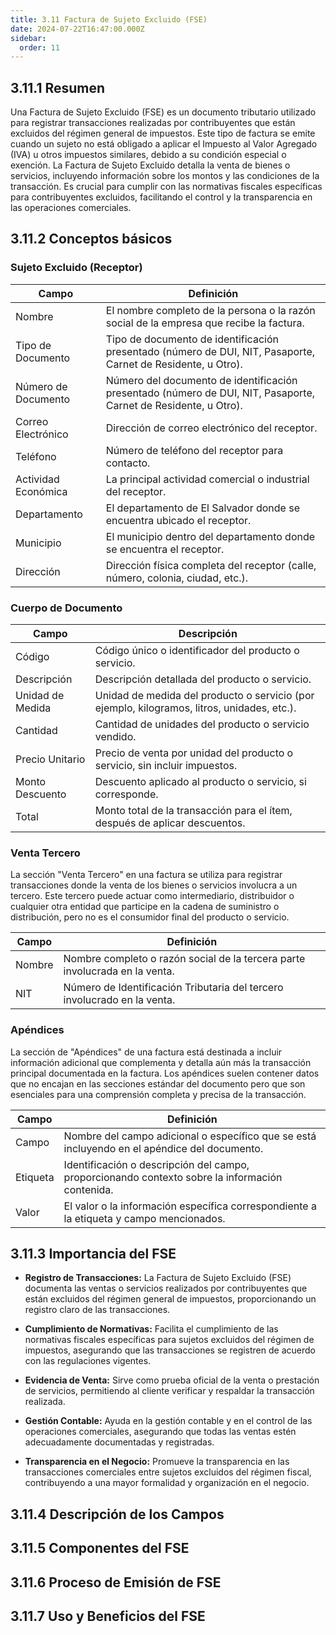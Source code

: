 ```yaml
---
title: 3.11 Factura de Sujeto Excluido (FSE)
date: 2024-07-22T16:47:00.000Z
sidebar:
  order: 11
---
```

## 3.11.1 Resumen

Una Factura de Sujeto Excluido (FSE) es un documento tributario utilizado para registrar transacciones realizadas por contribuyentes que están excluidos del régimen general de impuestos. Este tipo de factura se emite cuando un sujeto no está obligado a aplicar el Impuesto al Valor Agregado (IVA) u otros impuestos similares, debido a su condición especial o exención. La Factura de Sujeto Excluido detalla la venta de bienes o servicios, incluyendo información sobre los montos y las condiciones de la transacción. Es crucial para cumplir con las normativas fiscales específicas para contribuyentes excluidos, facilitando el control y la transparencia en las operaciones comerciales.

## 3.11.2 Conceptos básicos

### **Sujeto Excluido (Receptor)**

| Campo | Definición |
| --- | --- |
| Nombre | El nombre completo de la persona o la razón social de la empresa que recibe la factura. |
| Tipo de Documento | Tipo de documento de identificación presentado (número de DUI, NIT, Pasaporte, Carnet de Residente, u Otro). |
| Número de Documento | Número del documento de identificación presentado (número de DUI, NIT, Pasaporte, Carnet de Residente, u Otro). |
| Correo Electrónico | Dirección de correo electrónico del receptor. |
| Teléfono | Número de teléfono del receptor para contacto. |
| Actividad Económica | La principal actividad comercial o industrial del receptor. |
| Departamento | El departamento de El Salvador donde se encuentra ubicado el receptor. |
| Municipio | El municipio dentro del departamento donde se encuentra el receptor. |
| Dirección | Dirección física completa del receptor (calle, número, colonia, ciudad, etc.). |

### **Cuerpo de Documento**

| Campo | Descripción |
| --- | --- |
| Código | Código único o identificador del producto o servicio. |
| Descripción | Descripción detallada del producto o servicio. |
| Unidad de Medida | Unidad de medida del producto o servicio (por ejemplo, kilogramos, litros, unidades, etc.). |
| Cantidad | Cantidad de unidades del producto o servicio vendido. |
| Precio Unitario | Precio de venta por unidad del producto o servicio, sin incluir impuestos. |
| Monto Descuento | Descuento aplicado al producto o servicio, si corresponde. |
| Total | Monto total de la transacción para el ítem, después de aplicar descuentos. |

### **Venta Tercero**

La sección "Venta Tercero" en una factura se utiliza para registrar transacciones donde la venta de los bienes o servicios involucra a un tercero. Este tercero puede actuar como intermediario, distribuidor o cualquier otra entidad que participe en la cadena de suministro o distribución, pero no es el consumidor final del producto o servicio.

| Campo | Definición |
| --- | --- |
| Nombre | Nombre completo o razón social de la tercera parte involucrada en la venta. |
| NIT | Número de Identificación Tributaria del tercero involucrado en la venta. |

### **Apéndices**

La sección de "Apéndices" de una factura está destinada a incluir información adicional que complementa y detalla aún más la transacción principal documentada en la factura. Los apéndices suelen contener datos que no encajan en las secciones estándar del documento pero que son esenciales para una comprensión completa y precisa de la transacción.

| Campo | Definición |
| --- | --- |
| Campo | Nombre del campo adicional o específico que se está incluyendo en el apéndice del documento. |
| Etiqueta | Identificación o descripción del campo, proporcionando contexto sobre la información contenida. |
| Valor | El valor o la información específica correspondiente a la etiqueta y campo mencionados. |

## 3.11.3 Importancia del FSE

- **Registro de Transacciones:** La Factura de Sujeto Excluido (FSE) documenta las ventas o servicios realizados por contribuyentes que están excluidos del régimen general de impuestos, proporcionando un registro claro de las transacciones.

- **Cumplimiento de Normativas:** Facilita el cumplimiento de las normativas fiscales específicas para sujetos excluidos del régimen de impuestos, asegurando que las transacciones se registren de acuerdo con las regulaciones vigentes.

- **Evidencia de Venta:** Sirve como prueba oficial de la venta o prestación de servicios, permitiendo al cliente verificar y respaldar la transacción realizada.

- **Gestión Contable:** Ayuda en la gestión contable y en el control de las operaciones comerciales, asegurando que todas las ventas estén adecuadamente documentadas y registradas.

- **Transparencia en el Negocio:** Promueve la transparencia en las transacciones comerciales entre sujetos excluidos del régimen fiscal, contribuyendo a una mayor formalidad y organización en el negocio.


## 3.11.4 Descripción de los Campos
## 3.11.5 Componentes del FSE
## 3.11.6 Proceso de Emisión de FSE
## 3.11.7 Uso y Beneficios del FSE

 
